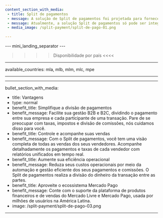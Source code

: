 ```yaml
---
content_section_with_media: 
 - title: Split de pagamentos
 - message: A solução de Split de pagamentos foi projetada para fornecer serviços de Provedor de Serviços de Pagamento (PSP) a vendedores em modelos de marketplace. Os marketplaces são plataformas de comércio eletrônico que conectam vendedores e compradores, oferecendo um ambiente unificado para vendas online, ampliando o alcance e a conversão.
 - message: Atualmente, a solução Split de pagamentos só pode ser integrada com os checkouts Pro e ----[mla, mlu, mlc, mlm, mpe, mco]----API------------ ----[mlb]----Transparente------------.
 - media_image: /split-payment/split-de-pago-01.png
 
---
```


--- mini_landing_separator ---

>>>> Disponibilidade por país <<<<
---
available_countries: mla, mlb, mlm, mlc, mpe

---

---
bullet_section_with_media: 
 - title: Vantagens
 - type: normal
 - benefit_title: Simplifique a divisão de pagamentos
 - benefit_message: Facilite sua gestão B2B e B2C, dividindo o pagamento entre sua empresa e cada participante de uma transação. Pare de se preocupar com taxas, impostos e divisão de comissões, nós cuidamos disso para você.
 - benefit_title: Controle e acompanhe suas vendas
 - benefit_message: Com o Split de pagamentos, você tem uma visão completa de todas as vendas dos seus vendedores. Acompanhe detalhadamente os pagamentos e taxas de cada vendedor com relatórios unificados em tempo real.
 - benefit_title: Aumente sua eficiência operacional
 - benefit_message: Reduza seus custos operacionais por meio da automação e gestão eficiente dos seus pagamentos e comissões. O Split de pagamentos realiza a divisão do dinheiro da transação entre as partes.
 - benefit_title: Aproveite o ecossistema Mercado Pago
 - benefit_message: Conte com o suporte da plataforma de produtos financeiros e de vendas do Mercado Livre e Mercado Pago, usada por milhões de usuários na América Latina.
 - image: /split-payment/split-de-pago-03.png
---
